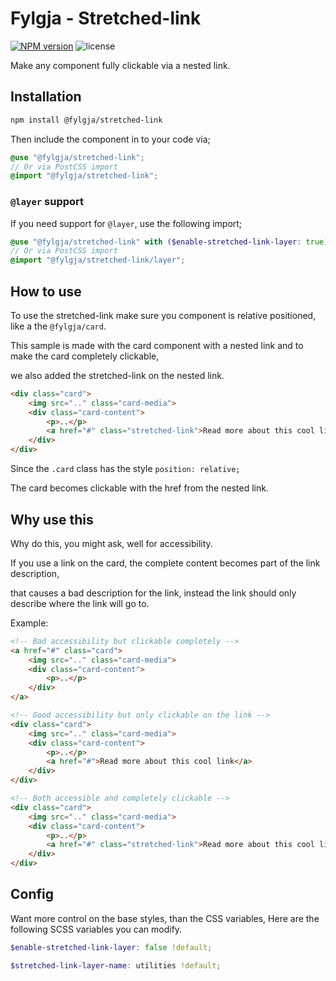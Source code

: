 # Fylgja - Stretched-link

[![NPM version](https://img.shields.io/npm/v/@fylgja/stretched-link)](https://www.npmjs.org/package/@fylgja/stretched-link)
![license](https://img.shields.io/github/license/fylgja/fylgja)

Make any component fully clickable via a nested link.

## Installation

```bash
npm install @fylgja/stretched-link
```

Then include the component in to your code via;

```scss
@use "@fylgja/stretched-link";
// Or via PostCSS import
@import "@fylgja/stretched-link";
```

### `@layer` support

If you need support for `@layer`,
use the following import;

```scss
@use "@fylgja/stretched-link" with ($enable-stretched-link-layer: true);
// Or via PostCSS import
@import "@fylgja/stretched-link/layer";
```

## How to use

To use the stretched-link make sure you component is relative positioned,
like a the `@fylgja/card`.

This sample is made with the card component with a nested link
and to make the card completely clickable,

we also added the stretched-link on the nested link.

```html
<div class="card">
    <img src=".." class="card-media">
    <div class="card-content">
        <p>..</p>
        <a href="#" class="stretched-link">Read more about this cool link</a>
    </div>
</div>
```

Since the `.card` class has the style `position: relative;`

The card becomes clickable with the href from the nested link.

## Why use this

Why do this, you might ask, well for accessibility.

If you use a link on the card, the complete content becomes part of the link description,

that causes a bad description for the link, instead the link should only describe where the link will go to.

Example:

```html
<!-- Bad accessibility but clickable completely -->
<a href="#" class="card">
    <img src=".." class="card-media">
    <div class="card-content">
        <p>..</p>
    </div>
</a>

<!-- Good accessibility but only clickable on the link -->
<div class="card">
    <img src=".." class="card-media">
    <div class="card-content">
        <p>..</p>
        <a href="#">Read more about this cool link</a>
    </div>
</div>

<!-- Both accessible and completely clickable -->
<div class="card">
    <img src=".." class="card-media">
    <div class="card-content">
        <p>..</p>
        <a href="#" class="stretched-link">Read more about this cool link</a>
    </div>
</div>
```

## Config

Want more control on the base styles, than the CSS variables,
Here are the following SCSS variables you can modify.

```scss
$enable-stretched-link-layer: false !default;

$stretched-link-layer-name: utilities !default;
```
